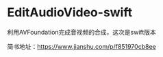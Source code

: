 # EditAudioVideo-swift
利用AVFoundation完成音视频的合成，这次是swift版本

简书地址：https://www.jianshu.com/p/f851970cb8ee
    
